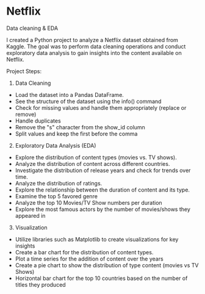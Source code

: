 # Netflix
Data cleaning &amp; EDA

I created a Python project to analyze a Netflix dataset obtained from Kaggle. The goal was to perform data cleaning operations and conduct exploratory data analysis to gain insights into the content available on Netflix.

Project Steps:
1. Data Cleaning
 - Load the dataset into a Pandas DataFrame.
 - See the structure of the dataset using the info() command
 - Check for missing values and handle them appropriately (replace or remove)
 - Handle duplicates
 - Remove the "s" character from the show_id column
 - Split values and keep the first before the comma

2. Exploratory Data Analysis (EDA)
 - Explore the distribution of content types (movies vs. TV shows).
 - Analyze the distribution of content across different countries.
 - Investigate the distribution of release years and check for trends over time.
 - Analyze the distribution of ratings.
 - Explore the relationship between the duration of content and its type.
 - Examine the top 5 favored genre
 - Analyze the top 10 Movies/TV Show numbers per duration
 - Explore the most famous actors by the number of movies/shows they appeared in

3. Visualization 
 - Utilize libraries such as Matplotlib to create visualizations for key insights
 - Create a bar chart for the distribution of content types.
 - Plot a time series for the addition of content over the years
 - Create a pie chart to show the distribution of type content (movies vs TV Shows)
 - Horizontal bar chart for the top 10 countries based on the number of titles they produced

